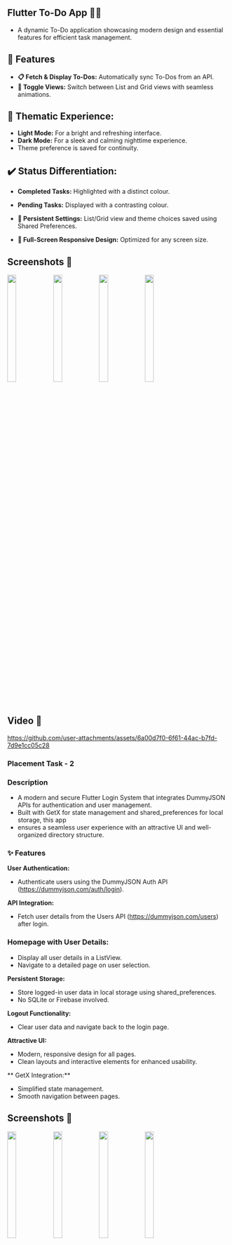 ## Flutter To-Do App 📝✨
- A dynamic To-Do application showcasing modern design and essential features for efficient task management.

## 🌟 Features
- **📋 Fetch & Display To-Dos:** Automatically sync To-Dos from an API.
- **🔄 Toggle Views:** Switch between List and Grid views with seamless animations.
  
## 🎨 Thematic Experience:
- **Light Mode:** For a bright and refreshing interface.
- **Dark Mode:** For a sleek and calming nighttime experience.
- Theme preference is saved for continuity.
  
## ✔️ Status Differentiation:
- **Completed Tasks:** Highlighted with a distinct colour.
- **Pending Tasks:** Displayed with a contrasting colour.
  
- **💾 Persistent Settings:** List/Grid view and theme choices saved using Shared Preferences.
- **🚀 Full-Screen Responsive Design:** Optimized for any screen size.

## Screenshots 📸

<img src = "https://github.com/user-attachments/assets/0df82c52-62b9-47de-b80b-03b6c1c9f6e5" height = 25% width=20%>
<img src = "https://github.com/user-attachments/assets/fdc731d5-36e0-4750-b444-80f3fc111a8e" height = 25% width=20%>
<img src = "https://github.com/user-attachments/assets/ccf50f77-dcd0-48f1-8fc8-0b3ac911b841" height = 25% width=20%>
<img src = "https://github.com/user-attachments/assets/e56a6f53-2efa-4df3-ba46-e984e5f34da6" height = 25% width=20%>


## Video 📸

https://github.com/user-attachments/assets/6a00d7f0-6f61-44ac-b7fd-7d9e1cc05c28


### Placement Task - 2
### Description
- A modern and secure Flutter Login System that integrates DummyJSON APIs for authentication and user management.
- Built with GetX for state management and shared_preferences for local storage, this app
- ensures a seamless user experience with an attractive UI and well-organized directory structure.

### ✨ Features
**User Authentication:**
- Authenticate users using the DummyJSON Auth API (https://dummyjson.com/auth/login).

**API Integration:**
- Fetch user details from the Users API (https://dummyjson.com/users) after login.

### Homepage with User Details:
- Display all user details in a ListView.
- Navigate to a detailed page on user selection.

  
**Persistent Storage:**
- Store logged-in user data in local storage using shared_preferences.
- No SQLite or Firebase involved.

**Logout Functionality:**
- Clear user data and navigate back to the login page.

**Attractive UI:**
- Modern, responsive design for all pages.
- Clean layouts and interactive elements for enhanced usability.
 
** GetX Integration:**
- Simplified state management.
- Smooth navigation between pages.

  
## Screenshots 📸

<img src = "https://github.com/user-attachments/assets/9d483c41-bf6d-4403-836c-b326724b6b3f" height = 25% width=20%>
<img src = "https://github.com/user-attachments/assets/010f4832-cb7a-434a-bb22-1646ed481c4e" height = 25% width=20%>
<img src = "https://github.com/user-attachments/assets/d3844de8-9e16-48b3-98e6-eed492161444" height = 25% width=20%>
<img src = "https://github.com/user-attachments/assets/743aba9a-2702-458a-b628-3fd9e3e683f2" height = 25% width=20%>


